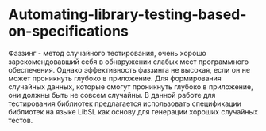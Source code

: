 # Automating-library-testing-based-on-specifications
Фаззинг - метод случайного тестирования, очень хорошо зарекомендовавший себя в обнаружении слабых мест программного обеспечения. Однако эффективность фаззинга не высокая, если он не может проникнуть глубоко в приложение. Для формирования случайных данных, которые смогут проникнуть глубоко в приложение, они должны быть не совсем случайны.
В данной работе для тестирования библиотек предлагается использовать спецификации библиотек на языке LibSL как основу для генерации хороших случайных тестов.
